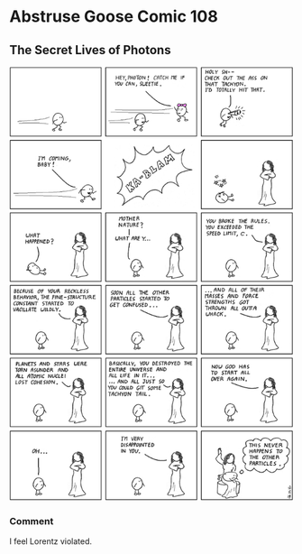 # Abstruse Goose Comic 108
## The Secret Lives of Photons

![image](comics/secret_lives_of_photons.png)
### Comment
I feel Lorentz violated.
